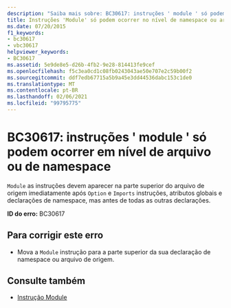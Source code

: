 ```yaml
---
description: "Saiba mais sobre: BC30617: instruções ' module ' só podem ocorrer em nível de arquivo ou de namespace"
title: Instruções 'Module' só podem ocorrer no nível de namespace ou arquivo
ms.date: 07/20/2015
f1_keywords:
- bc30617
- vbc30617
helpviewer_keywords:
- BC30617
ms.assetid: 5e9de8e5-d26b-4fb2-9e28-814413fe9cef
ms.openlocfilehash: f5c3ea0cd1c08fb0243043ae50e707e2c59b00f2
ms.sourcegitcommit: ddf7edb67715a5b9a45e3dd44536dabc153c1de0
ms.translationtype: MT
ms.contentlocale: pt-BR
ms.lasthandoff: 02/06/2021
ms.locfileid: "99795775"
---
```

# <a name="bc30617-module-statements-can-occur-only-at-file-or-namespace-level"></a>BC30617: instruções ' module ' só podem ocorrer em nível de arquivo ou de namespace

`Module` as instruções devem aparecer na parte superior do arquivo de origem imediatamente após `Option` e `Imports` instruções, atributos globais e declarações de namespace, mas antes de todas as outras declarações.

 **ID do erro:** BC30617

## <a name="to-correct-this-error"></a>Para corrigir este erro

- Mova a `Module` instrução para a parte superior da sua declaração de namespace ou arquivo de origem.

## <a name="see-also"></a>Consulte também

- [Instrução Module](../statements/module-statement.md)
